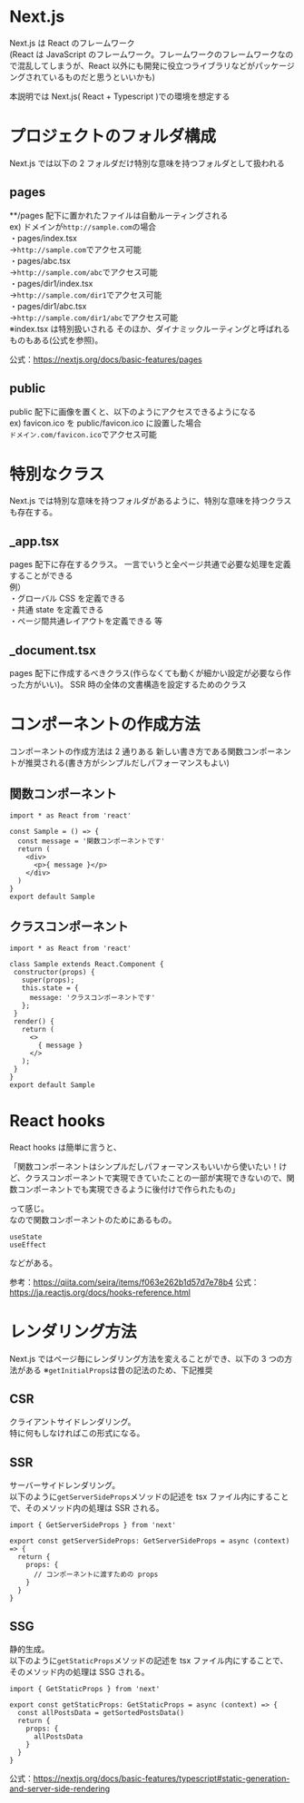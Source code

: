 # Next.js

Next.js は React のフレームワーク  
(React は JavaScript のフレームワーク。フレームワークのフレームワークなので混乱してしまうが、React 以外にも開発に役立つライブラリなどがパッケージングされているものだと思うといいかも)

本説明では Next.js( React + Typescript )での環境を想定する

# プロジェクトのフォルダ構成

Next.js では以下の 2 フォルダだけ特別な意味を持つフォルダとして扱われる

## pages

\*\*/pages 配下に置かれたファイルは自動ルーティングされる  
ex) ドメインが`http://sample.com`の場合  
・pages/index.tsx  
→`http://sample.com`でアクセス可能  
・pages/abc.tsx  
→`http://sample.com/abc`でアクセス可能  
・pages/dir1/index.tsx  
→`http://sample.com/dir1`でアクセス可能  
・pages/dir1/abc.tsx  
→`http://sample.com/dir1/abc`でアクセス可能  
※index.tsx は特別扱いされる
そのほか、ダイナミックルーティングと呼ばれるものもある(公式を参照)。

公式：https://nextjs.org/docs/basic-features/pages

## public

public 配下に画像を置くと、以下のようにアクセスできるようになる  
ex) favicon.ico を public/favicon.ico に設置した場合  
`ドメイン.com/favicon.ico`でアクセス可能

# 特別なクラス

Next.js では特別な意味を持つフォルダがあるように、特別な意味を持つクラスも存在する。

## \_app.tsx

pages 配下に存在するクラス。
一言でいうと全ページ共通で必要な処理を定義することができる  
例）  
・グローバル CSS を定義できる  
・共通 state を定義できる  
・ページ間共通レイアウトを定義できる
等

## \_document.tsx

pages 配下に作成するべきクラス(作らなくても動くが細かい設定が必要なら作った方がいい)。
SSR 時の全体の文書構造を設定するためのクラス

# コンポーネントの作成方法

コンポーネントの作成方法は 2 通りある
新しい書き方である関数コンポーネントが推奨される(書き方がシンプルだしパフォーマンスもよい)

## 関数コンポーネント

```
import * as React from 'react'

const Sample = () => {
  const message = '関数コンポーネントです'
  return (
    <div>
      <p>{ message }</p>
    </div>
  )
}
export default Sample
```

## クラスコンポーネント

```
import * as React from 'react'

class Sample extends React.Component {
 constructor(props) {
   super(props);
   this.state = {
     message: 'クラスコンポーネントです'
   };
 }
 render() {
   return (
     <>
       { message }
     </>
   );
 }
}
export default Sample
```

# React hooks

React hooks は簡単に言うと、

「関数コンポーネントはシンプルだしパフォーマンスもいいから使いたい！けど、クラスコンポーネントで実現できていたことの一部が実現できないので、関数コンポーネントでも実現できるように後付けで作られたもの」

って感じ。  
なので関数コンポーネントのためにあるもの。

```
useState
useEffect
```

などがある。

参考：https://qiita.com/seira/items/f063e262b1d57d7e78b4
公式：https://ja.reactjs.org/docs/hooks-reference.html

# レンダリング方法

Next.js ではページ毎にレンダリング方法を変えることができ、以下の 3 つの方法がある
※`getInitialProps`は昔の記法のため、下記推奨

## CSR

クライアントサイドレンダリング。  
特に何もしなければこの形式になる。

## SSR

サーバーサイドレンダリング。  
以下のように`getServerSideProps`メソッドの記述を tsx ファイル内にすることで、そのメソッド内の処理は SSR される。

```
import { GetServerSideProps } from 'next'

export const getServerSideProps: GetServerSideProps = async (context) => {
  return {
    props: {
      // コンポーネントに渡すための props
    }
  }
}
```

## SSG

静的生成。  
以下のように`getStaticProps`メソッドの記述を tsx ファイル内にすることで、そのメソッド内の処理は SSG される。

```
import { GetStaticProps } from 'next'

export const getStaticProps: GetStaticProps = async (context) => {
  const allPostsData = getSortedPostsData()
  return {
    props: {
      allPostsData
    }
  }
}
```

公式：https://nextjs.org/docs/basic-features/typescript#static-generation-and-server-side-rendering
